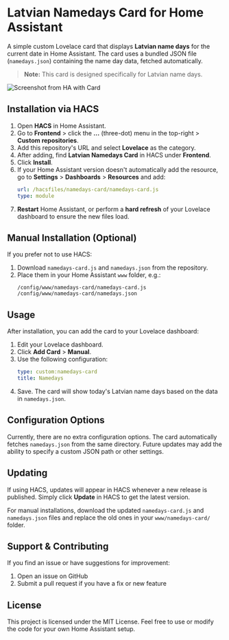 # Latvian Namedays Card for Home Assistant

A simple custom Lovelace card that displays **Latvian name days** for the current date in Home Assistant. The card uses a bundled JSON file (`namedays.json`) containing the name day data, fetched automatically.

> **Note:** This card is designed specifically for Latvian name days.



![Screenshot from HA with Card](https://i.imghippo.com/files/OOvY2894HEY.png "screenshot")

## Installation via HACS

1. Open **HACS** in Home Assistant.
2. Go to **Frontend** > click the **...** (three-dot) menu in the top-right > **Custom repositories**.
3. Add this repository's URL and select **Lovelace** as the category.
4. After adding, find **Latvian Namedays Card** in HACS under **Frontend**.
5. Click **Install**.
6. If your Home Assistant version doesn't automatically add the resource, go to **Settings** > **Dashboards** > **Resources** and add:
   ```yaml
   url: /hacsfiles/namedays-card/namedays-card.js
   type: module
   ```
7. **Restart** Home Assistant, or perform a **hard refresh** of your Lovelace dashboard to ensure the new files load.

## Manual Installation (Optional)

If you prefer not to use HACS:

1. Download `namedays-card.js` and `namedays.json` from the repository.
2. Place them in your Home Assistant `www` folder, e.g.:
   ```
   /config/www/namedays-card/namedays-card.js
   /config/www/namedays-card/namedays.json
   ```

## Usage

After installation, you can add the card to your Lovelace dashboard:

1. Edit your Lovelace dashboard.
2. Click **Add Card** > **Manual**.
3. Use the following configuration:
   ```yaml
   type: custom:namedays-card
   title: Namedays
   ```
4. Save. The card will show today's Latvian name days based on the data in `namedays.json`.

## Configuration Options

Currently, there are no extra configuration options. The card automatically fetches `namedays.json` from the same directory. Future updates may add the ability to specify a custom JSON path or other settings.

## Updating

If using HACS, updates will appear in HACS whenever a new release is published. Simply click **Update** in HACS to get the latest version.

For manual installations, download the updated `namedays-card.js` and `namedays.json` files and replace the old ones in your `www/namedays-card/` folder.

## Support & Contributing

If you find an issue or have suggestions for improvement:

1. Open an issue on GitHub
2. Submit a pull request if you have a fix or new feature

## License

This project is licensed under the MIT License. Feel free to use or modify the code for your own Home Assistant setup.

